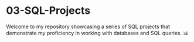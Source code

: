 # 03-SQL-Projects
Welcome to my repository showcasing a series of SQL projects that demonstrate my proficiency in working with databases and SQL queries. 📊
